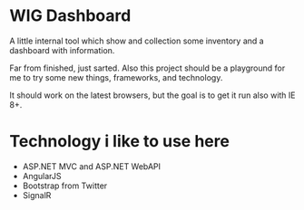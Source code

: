 ﻿WIG Dashboard
==========

A little internal tool which show and collection some inventory and a dashboard with information.

Far from finished, just sarted. Also this project should be a playground for me to
try some new things, frameworks, and technology.

It should work on the latest browsers, but the goal
is to get it run also with IE 8+.

Technology i like to use here
=======

* ASP.NET MVC and ASP.NET WebAPI
* AngularJS
* Bootstrap from Twitter
* SignalR
